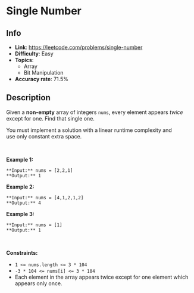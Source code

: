 # Single Number

## Info  
- **Link**: https://leetcode.com/problems/single-number
- **Difficulty**: Easy  
- **Topics**:   
    - Array
    - Bit Manipulation
- **Accuracy rate**: 71.5%  

## Description  
    
Given a **non-empty** array of integers `nums`, every element appears *twice* except for one. Find that single one.


You must implement a solution with a linear runtime complexity and use only constant extra space.


 


**Example 1:**



```
**Input:** nums = [2,2,1]
**Output:** 1

```
**Example 2:**



```
**Input:** nums = [4,1,2,1,2]
**Output:** 4

```
**Example 3:**



```
**Input:** nums = [1]
**Output:** 1

```

 


**Constraints:**


* `1 <= nums.length <= 3 * 104`
* `-3 * 104 <= nums[i] <= 3 * 104`
* Each element in the array appears twice except for one element which appears only once.


  
    